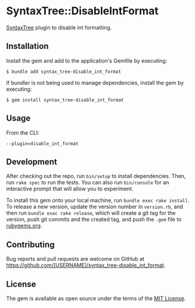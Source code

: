 # SyntaxTree::DisableIntFormat

[SyntaxTree](https://github.com/ruby-syntax-tree/syntax_tree) plugin to disable int formatting.

## Installation

Install the gem and add to the application's Gemfile by executing:

    $ bundle add syntax_tree-disable_int_format

If bundler is not being used to manage dependencies, install the gem by executing:

    $ gem install syntax_tree-disable_int_format

## Usage

From the CLI:

```
--plugin=disable_int_format
```

## Development

After checking out the repo, run `bin/setup` to install dependencies. Then, run `rake spec` to run the tests. You can also run `bin/console` for an interactive prompt that will allow you to experiment.

To install this gem onto your local machine, run `bundle exec rake install`. To release a new version, update the version number in `version.rb`, and then run `bundle exec rake release`, which will create a git tag for the version, push git commits and the created tag, and push the `.gem` file to [rubygems.org](https://rubygems.org).

## Contributing

Bug reports and pull requests are welcome on GitHub at https://github.com/[USERNAME]/syntax_tree-disable_int_format.

## License

The gem is available as open source under the terms of the [MIT License](https://opensource.org/licenses/MIT).
